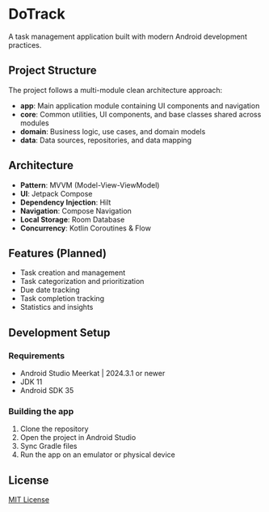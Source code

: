 # DoTrack

A task management application built with modern Android development practices.

## Project Structure

The project follows a multi-module clean architecture approach:

- **app**: Main application module containing UI components and navigation
- **core**: Common utilities, UI components, and base classes shared across modules
- **domain**: Business logic, use cases, and domain models
- **data**: Data sources, repositories, and data mapping

## Architecture

- **Pattern**: MVVM (Model-View-ViewModel)
- **UI**: Jetpack Compose
- **Dependency Injection**: Hilt
- **Navigation**: Compose Navigation
- **Local Storage**: Room Database
- **Concurrency**: Kotlin Coroutines & Flow

## Features (Planned)

- Task creation and management
- Task categorization and prioritization
- Due date tracking
- Task completion tracking
- Statistics and insights

## Development Setup

### Requirements
- Android Studio Meerkat | 2024.3.1 or newer
- JDK 11
- Android SDK 35

### Building the app
1. Clone the repository
2. Open the project in Android Studio
3. Sync Gradle files
4. Run the app on an emulator or physical device

## License

[MIT License](LICENSE)